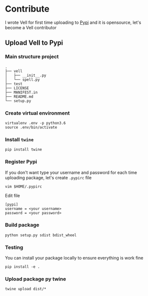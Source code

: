 # Contribute

I wrote Vell for first time uploading to [Pypi](https://pypi.org/) and it is opensource, let's become a Vell contributor

## Upload Vell to Pypi

### Main structure project

```
.
├── vell
│   ├── __init__.py
│   └── spell.py
├── test
├── LICENSE
├── MANIFEST.in
├── README.md
└── setup.py
```

### Create virtual environment

```
virtualenv .env -p python3.6
source .env/bin/activate
```

### Install `twine`

```
pip install twine
```

### Register Pypi

If you don't want type your username and password for each time uploading package, let's create `.pypirc` file

```
vim $HOME/.pypirc
```

Edit file

```
[pypi]
username = <your username>
password = <your password>
```

### Build package

```
python setup.py sdist bdist_wheel
```

### Testing

You can install your package locally to ensure everything is work fine

```
pip install -e .
```

### Upload package py twine

```
twine upload dist/*
```
